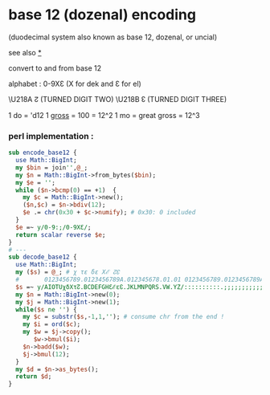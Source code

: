 # base 12 (dozenal) encoding

(duodecimal system also known as base 12, dozenal, or uncial)

see also [*](https://en.wikipedia.org/wiki/Duodecimal)

convert to and from base 12

alphabet : 0-9XƐ (X for dek and Ɛ for el)

\U218A ↊ (TURNED DIGIT TWO)
\U218B ↋ (TURNED DIGIT THREE)

1 do = 'd12
1 [gross][gro] = 100 = 12^2
1 mo = great gross = 12^3

[gro]: https://en.wikipedia.org/wiki/Gross_(unit)

### perl implementation :

```perl
sub encode_base12 {
  use Math::BigInt;
  my $bin = join'',@_;
  my $n = Math::BigInt->from_bytes($bin);
  my $e = '';
  while ($n->bcmp(0) == +1)  {
    my $c = Math::BigInt->new();
    ($n,$c) = $n->bdiv(12);
    $e .= chr(0x30 + $c->numify); # 0x30: 0 included
  }
  $e =~ y/0-9:;/0-9XƐ/;
  return scalar reverse $e;
}
# ---
sub decode_base12 {
  use Math::BigInt;
  my ($s) = @_; # χ τε δε Χℰ ↊↋
  #       0123456789.0123456789A.012345678.01.01 0123456789.0123456789A.012345678.01.01
  $s =~ y/AIOTUχδXτ↊.BCDEFGHƐℰε↋.JKLMNPQRS.VW.YZ/::::::::::.;;;;;;;;;;;.;;;;;;;;;.;;.;;/;
  my $n = Math::BigInt->new(0);
  my $j = Math::BigInt->new(1);
  while($s ne '') {
    my $c = substr($s,-1,1,''); # consume chr from the end !
    my $i = ord($c);
    my $w = $j->copy();
       $w->bmul($i);
    $n->badd($w);
    $j->bmul(12);
  }
  my $d = $n->as_bytes();
  return $d;
}
```
<!--
 mayan : base 20
 https://en.wikipedia.org/wiki/Maya_numerals
 
 
-->
